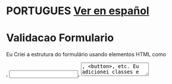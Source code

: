 # PORTUGUES  [Ver en español](#espanhol)
# Validacao Formulario

Eu Criei a estrutura do formulário usando elementos HTML como <form>, <input>, <textarea>, <button>, etc.
Eu adicionei classes e atributos para identificar e selecionar os elementos do formulário em JavaScript.
Eu usei atributos como placeholder, name, id, cols, rows, etc. para fornecer informações e configurações aos elementos do formulário.

Eu apliquei estilos ao formulário usando regras CSS para personalizar sua aparência.
Eu usei seletores de classe, de ID e outros seletores para selecionar e aplicar estilos específicos aos elementos do formulário.

Eu usei JavaScript para adicionar interatividade ao formulário.
Eu selecionei elementos do formulário usando métodos como querySelectorAll, getElementById, getElementsByClassName, etc.
Eu criei funções para validar os campos do formulário, verificar se eles têm valores válidos e exibir mensagens de alerta conforme necessário.
Eu atribuí eventos como click, change, etc. aos elementos do formulário para realizar ações específicas quando esses eventos ocorrem.
Eu usei estruturas de controle como loops for para percorrer e manipular os elementos do formulário.
Eu atualizei o conteúdo dos elementos do formulário, como adicionar ou remover texto das mensagens de alerta.
Tecnologias utilizadas:
 
- HTML5
<br>
<img src="./src/Image/html.png" alt="Captura de Pantalla 1" width="50px">
- CSS3
<br>
<img src="./src/Image/css.png" alt="Captura de Pantalla 1" width="50px">


<hr>
<img src="./src/Image/Screenshot formulario.png" alt="Captura de Pantalla 1" width="1000px">
<hr>

## Instalación

1. Clone o repositório: `https://github.com/Juan-BF/FormValidation.git`                     
2. Navegue até o diretório do projeto: `cd huddle`
3. Instale as dependências: `npm install`
4. Inicie o aplicativo: `npm start`
5. Abra seu navegador e visite `http://localhost:3000`

<hr>


## Pratica de Aprendizado

<strong>Estrutura HTML</strong>: Reforcei minha habilidade em criar uma estrutura sólida e semântica usando as tags HTML adequadas. Isso me permitiu organizar e dividir o conteúdo da página de maneira coerente.

<strong>Estilização com CSS</strong>: Pratiquei a aplicação de estilos CSS para melhorar a aparência visual da página. Aprendi a usar seletores, propriedades e valores para definir cores, fontes, margens, preenchimentos e bordas, entre outros.

<strong>Design responsivo</strong>: Pratiquei o design responsivo para garantir que a página seja exibida corretamente em diferentes dispositivos e tamanhos de tela. Aprendi a usar media queries e unidades flexíveis para adaptar o design e garantir uma experiência de usuário fluída.

<strong>Posicionamento de elementos</strong>: Aprimorei minhas habilidades em posicionamento de elementos na página. Experimentei diferentes técnicas, como o uso de float, flexbox e grid, para obter o layout desejado dos elementos e criar designs atraentes.

<hr>
